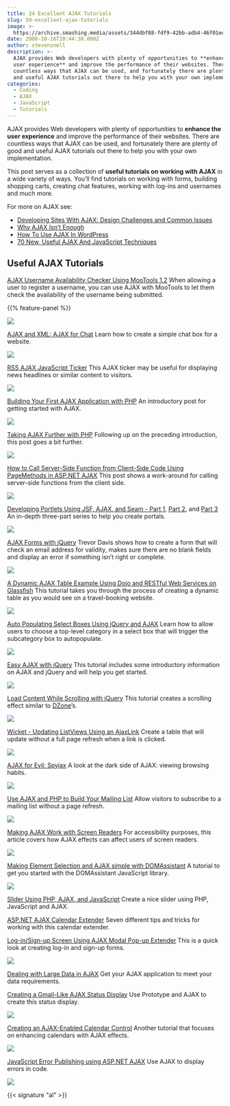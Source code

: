 ```yaml
---
title: 24 Excellent AJAX Tutorials
slug: 50-excellent-ajax-tutorials
image: >-
  https://archive.smashing.media/assets/344dbf88-fdf9-42bb-adb4-46f01eedd629/2836df7a-8768-4c4b-bfd2-7343dec6a7ac/illuaftereffects2.gif
date: 2008-10-16T20:44:38.000Z
author: stevensnell
description: >-
  AJAX provides Web developers with plenty of opportunities to **enhance the
  user experience** and improve the performance of their websites. There are
  countless ways that AJAX can be used, and fortunately there are plenty of good
  and useful AJAX tutorials out there to help you with your own implementation.
categories:
  - Coding
  - AJAX
  - JavaScript
  - Tutorials
---
```

AJAX provides Web developers with plenty of opportunities to <strong>enhance the user experience</strong> and improve the performance of their websites. There are countless ways that AJAX can be used, and fortunately there are plenty of good and useful AJAX tutorials out there to help you with your own implementation. 

This post serves as a collection of <strong>useful tutorials on working with AJAX</strong> in a wide variety of ways. You’ll find tutorials on working with forms, building shopping carts, creating chat features, working with log-ins and usernames and much more.

For more on AJAX see:

*   [Developing Sites With AJAX: Design Challenges and Common Issues](https://www.smashingmagazine.com/2010/02/some-things-you-should-know-about-ajax/)
*   [Why AJAX Isn’t Enough](https://www.smashingmagazine.com/2015/01/why-ajax-isnt-enough/)
*   [How To Use AJAX In WordPress](https://www.smashingmagazine.com/2011/10/how-to-use-ajax-in-wordpress/)
*   [70 New, Useful AJAX And JavaScript Techniques](https://www.smashingmagazine.com/2009/03/70-new-useful-ajax-and-javascript-techniques/)

## Useful AJAX Tutorials

<a href="https://davidwalsh.name/ajax-username-availability-checker-mootools-12">AJAX Username Availability Checker Using MooTools 1.2</a>
When allowing a user to register a username, you can use AJAX with MooTools to let them check the availability of the username being submitted.

{{% feature-panel %}}

[![](https://archive.smashing.media/assets/344dbf88-fdf9-42bb-adb4-46f01eedd629/a8f12e06-f191-46e3-a317-52c2da5350ca/useravail.jpg)](https://davidwalsh.name/ajax-username-availability-checker-mootools-12)

<a href="https://www.ibm.com/developerworks/web/library/x-ajaxxml8/index.html?ca=drs-">AJAX and XML: AJAX for Chat</a>
Learn how to create a simple chat box for a website.

[![](https://archive.smashing.media/assets/344dbf88-fdf9-42bb-adb4-46f01eedd629/d168c435-ee22-43b1-887b-174bb772b888/ajaxchat.jpg)](https://www.ibm.com/developerworks/web/library/x-ajaxxml8/index.html?ca=drs-)

<a href="https://www.javascriptkit.com/dhtmltutors/ajaxticker/index.shtml">RSS AJAX JavaScript Ticker</a>
This AJAX ticker may be useful for displaying news headlines or similar content to visitors.

[![](https://archive.smashing.media/assets/344dbf88-fdf9-42bb-adb4-46f01eedd629/c3b469c5-9b55-404e-988a-15e7e8cbee16/ajaxticker.jpg)](https://www.javascriptkit.com/dhtmltutors/ajaxticker/index.shtml)

<a href="https://peter.upfold.org.uk/blog/2006/09/27/building-your-first-ajax-application-with-php/">Building Your First AJAX Application with PHP</a>
An introductory post for getting started with AJAX.

[![](https://archive.smashing.media/assets/344dbf88-fdf9-42bb-adb4-46f01eedd629/518965a4-81fb-4e3f-9698-c128606f1955/firstajax.jpg)](https://peter.upfold.org.uk/blog/2006/09/27/building-your-first-ajax-application-with-php/)

<a href="https://peter.upfold.org.uk/blog/2007/02/18/taking-ajax-further-with-php/">Taking AJAX Further with PHP</a>
Following up on the preceding introduction, this post goes a bit further.

[![](https://archive.smashing.media/assets/344dbf88-fdf9-42bb-adb4-46f01eedd629/341dd8af-c80b-4150-9ce6-00f237d7c177/ajaxfurther.jpg)](https://peter.upfold.org.uk/blog/2007/02/18/taking-ajax-further-with-php/)

<a href="https://www.dotnetcurry.com/ShowArticle.aspx?ID=109">How to Call Server-Side Function from Client-Side Code Using PageMethods in ASP.NET AJAX</a>
This post shows a work-around for calling server-side functions from the client side.

[![](https://archive.smashing.media/assets/344dbf88-fdf9-42bb-adb4-46f01eedd629/2310aaf2-0082-448f-ad14-ea4150586bde/serverside.jpg)](https://www.dotnetcurry.com/ShowArticle.aspx?ID=109)

<a href="https://www.infoq.com/articles/jsf-ajax-seam-portlets-pt-1;jsessionid=5D98C3CBDCB1F7DAC59B07E6B6FBFB19">Developing Portlets Using JSF, AJAX, and Seam - Part 1</a>, <a href="https://www.infoq.com/articles/jsf-ajax-seam-portlets-pt-2;jsessionid=5D98C3CBDCB1F7DAC59B07E6B6FBFB19">Part 2</a>, and <a href="https://www.infoq.com/articles/jsf-ajax-seam-portlets-pt-3">Part 3</a>
An in-depth three-part series to help you create portals.

[![](https://archive.smashing.media/assets/344dbf88-fdf9-42bb-adb4-46f01eedd629/782b51cd-dc51-4216-ba25-a6663989d7c6/portlets.jpg)](https://www.infoq.com/articles/jsf-ajax-seam-portlets-pt-1;jsessionid=5D98C3CBDCB1F7DAC59B07E6B6FBFB19)

<a href="https://trevordavis.net/blog/tutorial/ajax-forms-with-jquery/">AJAX Forms with jQuery</a>
Trevor Davis shows how to create a form that will check an email address for validity, makes sure there are no blank fields and display an error if something isn’t right or complete.

[![](https://archive.smashing.media/assets/344dbf88-fdf9-42bb-adb4-46f01eedd629/a7803ba9-f8fa-4e47-979c-72a62eb1dabe/ajaxforms.jpg)](https://trevordavis.net/blog/tutorial/ajax-forms-with-jquery/)

<a href="https://weblogs.java.net/blog/caroljmcdonald/archive/2008/07/a_dynamic_ajax.html">A Dynamic AJAX Table Example Using Dojo and RESTful Web Services on Glassfish</a>
This tutorial takes you through the process of creating a dynamic table as you would see on a travel-booking website.

[![](https://archive.smashing.media/assets/344dbf88-fdf9-42bb-adb4-46f01eedd629/4495c638-4f5b-4659-8475-799fd95e9565/glassfish.jpg)](https://weblogs.java.net/blog/caroljmcdonald/archive/2008/07/a_dynamic_ajax.html)

<a href="https://remysharp.com/2007/01/20/auto-populating-select-boxes-using-jquery-ajax/">Auto Populating Select Boxes Using jQuery and AJAX</a>
Learn how to allow users to choose a top-level category in a select box that will trigger the subcategory box to autopopulate.

[![](https://archive.smashing.media/assets/344dbf88-fdf9-42bb-adb4-46f01eedd629/2bc354b4-8e48-41ca-91b0-597a5736b032/populating.jpg)](https://remysharp.com/2007/01/20/auto-populating-select-boxes-using-jquery-ajax/)

<a href="https://www.sitepoint.com/article/ajax-jquery/">Easy AJAX with jQuery</a>
This tutorial includes some introductory information on AJAX and jQuery and will help you get started.

[![](https://archive.smashing.media/assets/344dbf88-fdf9-42bb-adb4-46f01eedd629/df4d9fd9-b69c-4af5-b567-c33630da6557/easyajax.jpg)](https://www.sitepoint.com/article/ajax-jquery/)

<a href="https://webresourcesdepot.com/load-content-while-scrolling-with-jquery/">Load Content While Scrolling with jQuery</a>
This tutorial creates a scrolling effect similar to <a href="https://dzone.com">DZone</a>’s.

[![](https://archive.smashing.media/assets/344dbf88-fdf9-42bb-adb4-46f01eedd629/ff92d7f1-2b4b-4e16-bb56-3290312573b8/scrolling.jpg)](https://webresourcesdepot.com/load-content-while-scrolling-with-jquery/)

<a href="https://blog.xebia.com/2008/06/04/wicket-updating-listviews-using-an-ajaxlink/">Wicket - Updating ListViews Using an AjaxLink</a>
Create a table that will update without a full page refresh when a link is clicked.

[![](https://archive.smashing.media/assets/344dbf88-fdf9-42bb-adb4-46f01eedd629/182c47fc-e049-4624-b575-5ad0571e2033/wicket.jpg)](https://blog.xebia.com/2008/06/04/wicket-updating-listviews-using-an-ajaxlink/)

<a href="https://davidwalsh.name/ajax-evil-spyjax">AJAX for Evil: Spyjax</a>
A look at the dark side of AJAX: viewing browsing habits.

[![](https://archive.smashing.media/assets/344dbf88-fdf9-42bb-adb4-46f01eedd629/b4ea1caa-2041-488e-b026-ecb13bb56222/spyjax.jpg)](https://davidwalsh.name/ajax-evil-spyjax)

<a href="https://www.sitepoint.com/article/use-ajax-php-build-mailing-list/">Use AJAX and PHP to Build Your Mailing List</a>
Allow visitors to subscribe to a mailing list without a page refresh.

[![](https://archive.smashing.media/assets/344dbf88-fdf9-42bb-adb4-46f01eedd629/5cc6a161-f5bd-4659-b574-ce9a64593534/mailing.jpg)](https://www.sitepoint.com/article/use-ajax-php-build-mailing-list/)

<a href="https://juicystudio.com/article/making-ajax-work-with-screen-readers.php">Making AJAX Work with Screen Readers</a>
For accessibility purposes, this article covers how AJAX effects can affect users of screen readers.

[![](https://archive.smashing.media/assets/344dbf88-fdf9-42bb-adb4-46f01eedd629/f0ec7c29-a52e-4699-99ce-4c0529243ef6/screenread.jpg)](https://juicystudio.com/article/making-ajax-work-with-screen-readers.php)

<a href="https://css.dzone.com/news/ajax-and-simple-element-select">Making Element Selection and AJAX simple with DOMAssistant</a>
A tutorial to get you started with the DOMAssistant JavaScript library.

[![](https://archive.smashing.media/assets/344dbf88-fdf9-42bb-adb4-46f01eedd629/f94714c9-fdd0-4d7c-ba58-f429c3dcdbf8/selection.jpg)](https://css.dzone.com/news/ajax-and-simple-element-select)

<a href="https://roshanbh.com.np/2008/01/slider-using-php-ajax-and-javascript.html">Slider Using PHP, AJAX, and JavaScript</a>
Create a nice slider using PHP, JavaScript and AJAX.

<a href="https://www.dotnetcurry.com/ShowArticle.aspx?ID=149">ASP.NET AJAX Calendar Extender</a>
Seven different tips and tricks for working with this calendar extender.

<a href="https://www.codeproject.com/KB/ajax/LoginSignupScreen.aspx">Log-in/Sign-up Screen Using AJAX Modal Pop-up Extender</a>
This is a quick look at creating log-in and sign-up forms.

[![](https://archive.smashing.media/assets/344dbf88-fdf9-42bb-adb4-46f01eedd629/321a00ac-13de-432c-9c8e-e5a03cc5b17f/signup.jpg)](https://www.codeproject.com/KB/ajax/LoginSignupScreen.aspx)

<a href="https://css.dzone.com/articles/dealing-large-data-ajax">Dealing with Large Data in AJAX</a>
Get your AJAX application to meet your data requirements.

<a href="https://css.dzone.com/news/creating-gmail-ajax-status-dis">Creating a Gmail-Like AJAX Status Display</a>
Use Prototype and AJAX to create this status display.

[![](https://archive.smashing.media/assets/344dbf88-fdf9-42bb-adb4-46f01eedd629/c99f29d0-5155-44b1-b60e-39921537304c/gmail.jpg)](https://css.dzone.com/news/creating-gmail-ajax-status-dis)

<a href="https://aspnet.4guysfromrolla.com/articles/022008-1.aspx">Creating an AJAX-Enabled Calendar Control</a>
Another tutorial that focuses on enhancing calendars with AJAX effects.

[![](https://archive.smashing.media/assets/344dbf88-fdf9-42bb-adb4-46f01eedd629/26b1a239-f55b-467b-ab62-0205bbbf8e67/control.jpg)](https://aspnet.4guysfromrolla.com/articles/022008-1.aspx)

<a href="https://seejoelprogram.wordpress.com/2008/02/05/javascript-error-publishing-using-aspnet-ajax/">JavaScript Error Publishing using ASP.NET AJAX</a>
Use AJAX to display errors in code.

[![](https://archive.smashing.media/assets/344dbf88-fdf9-42bb-adb4-46f01eedd629/4e11198a-6db7-4de7-938d-1ce6f2b7bc44/error.jpg)](https://seejoelprogram.wordpress.com/2008/02/05/javascript-error-publishing-using-aspnet-ajax/)

{{< signature "al" >}}


